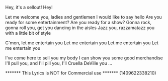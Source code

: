Hey, it's a sellout!
Hey!

Let me welcome you, ladies and gentlemen
I would like to say hello
Are you ready for some entertainment? Are you ready for a show?
Gonna rock, gonna roll you, get you dancing in the aisles
Jazz you, razzamatazz you with a little bit of style

C'mon, let me entertain you
Let me entertain you
Let me entertain you
Let me entertain you

I've come here to sell you my body
I can show you some good merchandise
I'll pull you, and I'll pill you, I'll Cruella DeVille you
...

******* This Lyrics is NOT for Commercial use *******
(1409622338210)